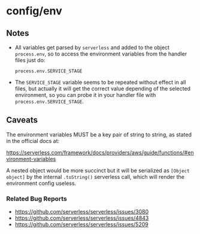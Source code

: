 # config/env

## Notes

- All variables get parsed by `serverless` and added to the object `process.env`, so to access the 
environment variables from the handler files just do:

    ```
    process.env.SERVICE_STAGE
    ```

- The `SERVICE_STAGE` variable seems to be repeated without effect in all files, but actually it will
get the correct value depending of the selected environment, so you can probe it in your handler file
with `process.env.SERVICE_STAGE`.

## Caveats

The environment variables MUST be a key pair of string to string, as stated in the official docs at:

https://serverless.com/framework/docs/providers/aws/guide/functions/#environment-variables

A nested object would be more succinct but it will be serialized as `[Object object]` by the internal
`.toString()` serverless call, which will render the environment config useless.

### Related Bug Reports

- https://github.com/serverless/serverless/issues/3080
- https://github.com/serverless/serverless/issues/4843
- https://github.com/serverless/serverless/issues/5209

